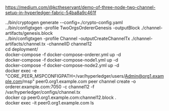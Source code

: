 https://medium.com/@kctheservant/demo-of-three-node-two-channel-setup-in-hyperledger-fabric-54ba8a9c461f

 ../bin/cryptogen generate --config=./crypto-config.yaml <br />
 ../bin/configtxgen -profile TwoOrgsOrdererGenesis -outputBlock ./channel-artifacts/genesis.block <br />
 ../bin/configtxgen -profile Channel -outputCreateChannelTx ./channel-artifacts/channel.tx -channelID channel12 <br />
 cd deployment/  <br />
 docker-compose -f docker-compose-orderer.yml up -d <br />
 docker-compose -f docker-compose-node1.yml up -d <br />
 docker-compose -f docker-compose-node2.yml up -d <br />
 docker exec -e "CORE_PEER_MSPCONFIGPATH=/var/hyperledger/users/Admin@org1.example.com/msp" peer0.org1.example.com peer channel create -o orderer.example.com:7050 -c channel12 -f /var/hyperledger/configs/channel.tx <br />
 docker cp peer0.org1.example.com:channel12.block . <br />
 docker exec -it peer0.org1.example.com ls <br />
